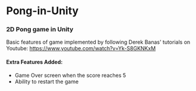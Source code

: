# Pong-in-Unity
### 2D Pong game in Unity ###

Basic features of game implemented by following Derek Banas' tutorials on Youtube: https://www.youtube.com/watch?v=Yk-S8GKNKxM

#### Extra Features Added: ####
* Game Over screen when the score reaches 5
* Ability to restart the game
